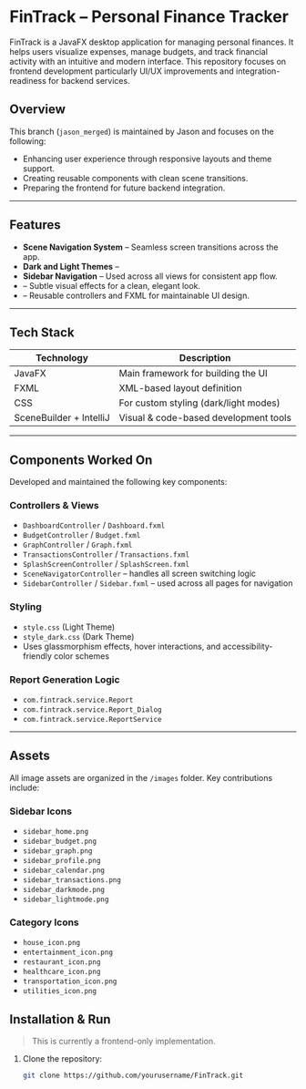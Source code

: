 # FinTrack – Personal Finance Tracker

FinTrack is a JavaFX desktop application for managing personal finances. It helps users visualize expenses, manage budgets, and track financial activity with an intuitive and modern interface. This repository focuses on frontend development particularly UI/UX improvements and integration-readiness for backend services.

## Overview

This branch (`jason_merged`) is maintained by Jason and focuses on the following:
- Enhancing user experience through responsive layouts and theme support.
- Creating reusable components with clean scene transitions.
- Preparing the frontend for future backend integration.

---

## Features

- **Scene Navigation System** – Seamless screen transitions across the app.
- **Dark and Light Themes** –
- **Sidebar Navigation** – Used across all views for consistent app flow.
- – Subtle visual effects for a clean, elegant look.
- – Reusable controllers and FXML for maintainable UI design.

---

## Tech Stack

| Technology | Description |
|------------|-------------|
| JavaFX     | Main framework for building the UI |
| FXML       | XML-based layout definition |
| CSS        | For custom styling (dark/light modes) |
| SceneBuilder + IntelliJ | Visual & code-based development tools |

---

## Components Worked On

Developed and maintained the following key components:

### Controllers & Views
- `DashboardController` / `Dashboard.fxml`
- `BudgetController` / `Budget.fxml`
- `GraphController` / `Graph.fxml`
- `TransactionsController` / `Transactions.fxml`
- `SplashScreenController` / `SplashScreen.fxml`
- `SceneNavigatorController` – handles all screen switching logic
- `SidebarController` / `Sidebar.fxml` – used across all pages for navigation

### Styling
- `style.css` (Light Theme)
- `style_dark.css` (Dark Theme)
- Uses glassmorphism effects, hover interactions, and accessibility-friendly color schemes

### Report Generation Logic
- `com.fintrack.service.Report`
- `com.fintrack.service.Report_Dialog`
- `com.fintrack.service.ReportService`

---

## Assets

All image assets are organized in the `/images` folder. Key contributions include:

### Sidebar Icons
- `sidebar_home.png`
- `sidebar_budget.png`
- `sidebar_graph.png`
- `sidebar_profile.png`
- `sidebar_calendar.png`
- `sidebar_transactions.png`
- `sidebar_darkmode.png`
- `sidebar_lightmode.png`

### Category Icons
- `house_icon.png`
- `entertainment_icon.png`
- `restaurant_icon.png`
- `healthcare_icon.png`
- `transportation_icon.png`
- `utilities_icon.png`


## Installation & Run

> This is currently a frontend-only implementation.

1. Clone the repository:
   ```bash
   git clone https://github.com/yourusername/FinTrack.git
